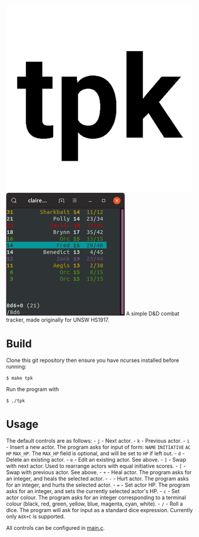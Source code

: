 ![](./logo.png)  
![](./screenshot.png)
A simple D&amp;D combat tracker, made originally for UNSW HS1917.

# Build
Clone this git repository then ensure you have ncurses installed before running:
```
$ make tpk
```
Run the program with
```
$ ./tpk
```
# Usage
The default controls are as follows:
    - `j` - Next actor.
    - `k` - Previous actor.
    - `i` - Insert a new actor. The program asks for input of form: `NAME` `INITIATIVE` `AC` `HP` `MAX_HP`. The `MAX_HP` field is optional, and will be set to `HP` if left out.
    - `d` - Delete an existing actor.
    - `e` - Edit an existing actor. See above.
    - `]` - Swap with next actor. Used to rearrange actors with equal initiative scores.
    - `[` - Swap with previous actor. See above.
    - `+` - Heal actor. The program asks for an integer, and heals the selected actor.
    - `-` - Hurt actor. The program asks for an integer, and hurts the selected actor.
    - `=` - Set actor HP. The program asks for an integer, and sets the currently selected actor's HP.
	- `c` - Set actor colour. The program asks for an integer corresponding to a terminal colour (black, red, green, yellow, blue, magenta, cyan, white).
    - `/` - Roll a dice. The program will ask for input as a standard dice expression. Currently only `AdX+C` is supported.

All controls can be configured in [main.c](https://github.com/ShunyaoLiang/tpk/blob/master/main.c#L52).
